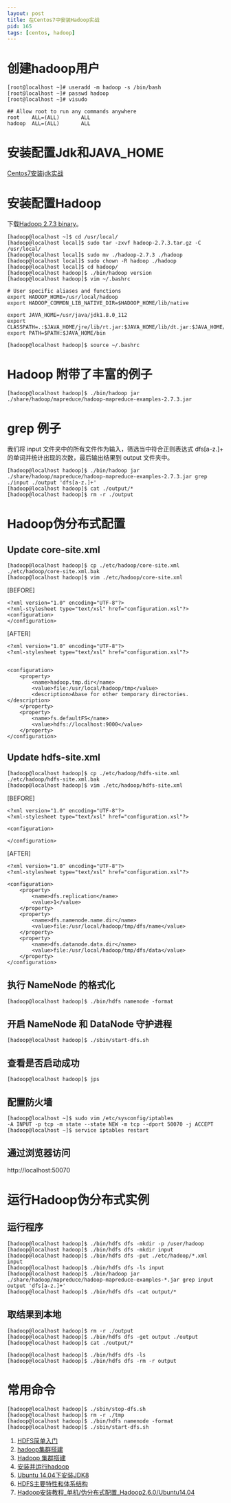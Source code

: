 ```yaml
---
layout: post
title: 在Centos7中安装Hadoop实战
pid: 165
tags: [centos, hadoop]
---
```

# 创建hadoop用户

    [root@localhost ~]# useradd -m hadoop -s /bin/bash
    [root@localhost ~]# passwd hadoop
    [root@localhost ~]# visudo

    ## Allow root to run any commands anywhere
    root    ALL=(ALL)       ALL
    hadoop  ALL=(ALL)       ALL


# 安装配置Jdk和JAVA_HOME

[Centos7安装jdk实战](http://www.baoguoding.com/2016/12/164-centos7-jdk.html)

# 安装配置Hadoop

下载[Hadoop 2.7.3 binary](http://www.apache.org/dyn/closer.cgi/hadoop/common/hadoop-2.7.3/hadoop-2.7.3.tar.gz)。

    [hadoop@localhost ~]$ cd /usr/local/
    [hadoop@localhost local]$ sudo tar -zxvf hadoop-2.7.3.tar.gz -C /usr/local/
    [hadoop@localhost local]$ sudo mv ./hadoop-2.7.3 ./hadoop
    [hadoop@localhost local]$ sudo chown -R hadoop ./hadoop
    [hadoop@localhost local]$ cd hadoop/
    [hadoop@localhost hadoop]$ ./bin/hadoop version
    [hadoop@localhost hadoop]$ vim ~/.bashrc

    # User specific aliases and functions
    export HADOOP_HOME=/usr/local/hadoop
    export HADOOP_COMMON_LIB_NATIVE_DIR=$HADOOP_HOME/lib/native

    export JAVA_HOME=/usr/java/jdk1.8.0_112
    export CLASSPATH=.:$JAVA_HOME/jre/lib/rt.jar:$JAVA_HOME/lib/dt.jar:$JAVA_HOME/lib/tools.jar
    export PATH=$PATH:$JAVA_HOME/bin

    [hadoop@localhost hadoop]$ source ~/.bashrc

# Hadoop 附带了丰富的例子

    [hadoop@localhost hadoop]$ ./bin/hadoop jar ./share/hadoop/mapreduce/hadoop-mapreduce-examples-2.7.3.jar

# grep 例子

我们将 input 文件夹中的所有文件作为输入，筛选当中符合正则表达式 dfs[a-z.]+ 的单词并统计出现的次数，最后输出结果到 output 文件夹中。

    [hadoop@localhost hadoop]$ ./bin/hadoop jar ./share/hadoop/mapreduce/hadoop-mapreduce-examples-2.7.3.jar grep ./input ./output 'dfs[a-z.]+'
    [hadoop@localhost hadoop]$ cat ./output/*
    [hadoop@localhost hadoop]$ rm -r ./output


# Hadoop伪分布式配置

## Update core-site.xml

    [hadoop@localhost hadoop]$ cp ./etc/hadoop/core-site.xml ./etc/hadoop/core-site.xml.bak
    [hadoop@localhost hadoop]$ vim ./etc/hadoop/core-site.xml

[BEFORE]

    <?xml version="1.0" encoding="UTF-8"?>
    <?xml-stylesheet type="text/xsl" href="configuration.xsl"?>
    <configuration>
    </configuration>


[AFTER]

    <?xml version="1.0" encoding="UTF-8"?>
    <?xml-stylesheet type="text/xsl" href="configuration.xsl"?>


    <configuration>
        <property>
            <name>hadoop.tmp.dir</name>
            <value>file:/usr/local/hadoop/tmp</value>
            <description>Abase for other temporary directories.</description>
        </property>
        <property>
            <name>fs.defaultFS</name>
            <value>hdfs://localhost:9000</value>
        </property>
    </configuration>

## Update hdfs-site.xml

    [hadoop@localhost hadoop]$ cp ./etc/hadoop/hdfs-site.xml ./etc/hadoop/hdfs-site.xml.bak
    [hadoop@localhost hadoop]$ vim ./etc/hadoop/hdfs-site.xml

[BEFORE]

    <?xml version="1.0" encoding="UTF-8"?>
    <?xml-stylesheet type="text/xsl" href="configuration.xsl"?>

    <configuration>

    </configuration>

[AFTER]

    <?xml version="1.0" encoding="UTF-8"?>
    <?xml-stylesheet type="text/xsl" href="configuration.xsl"?>

    <configuration>
        <property>
            <name>dfs.replication</name>
            <value>1</value>
        </property>
        <property>
            <name>dfs.namenode.name.dir</name>
            <value>file:/usr/local/hadoop/tmp/dfs/name</value>
        </property>
        <property>
            <name>dfs.datanode.data.dir</name>
            <value>file:/usr/local/hadoop/tmp/dfs/data</value>
        </property>
    </configuration>


## 执行 NameNode 的格式化

    [hadoop@localhost hadoop]$ ./bin/hdfs namenode -format

## 开启 NameNode 和 DataNode 守护进程

    [hadoop@localhost hadoop]$ ./sbin/start-dfs.sh


## 查看是否启动成功

    [hadoop@localhost hadoop]$ jps


## 配置防火墙

    [hadoop@localhost ~]$ sudo vim /etc/sysconfig/iptables
    -A INPUT -p tcp -m state --state NEW -m tcp --dport 50070 -j ACCEPT
    [hadoop@localhost ~]$ service iptables restart

## 通过浏览器访问
http://localhost:50070


# 运行Hadoop伪分布式实例

## 运行程序
    [hadoop@localhost hadoop]$ ./bin/hdfs dfs -mkdir -p /user/hadoop
    [hadoop@localhost hadoop]$ ./bin/hdfs dfs -mkdir input
    [hadoop@localhost hadoop]$ ./bin/hdfs dfs -put ./etc/hadoop/*.xml input
    [hadoop@localhost hadoop]$ ./bin/hdfs dfs -ls input
    [hadoop@localhost hadoop]$ ./bin/hadoop jar ./share/hadoop/mapreduce/hadoop-mapreduce-examples-*.jar grep input output 'dfs[a-z.]+'
    [hadoop@localhost hadoop]$ ./bin/hdfs dfs -cat output/*

## 取结果到本地
    [hadoop@localhost hadoop]$ rm -r ./output
    [hadoop@localhost hadoop]$ ./bin/hdfs dfs -get output ./output
    [hadoop@localhost hadoop]$ cat ./output/*

    [hadoop@localhost hadoop]$ ./bin/hdfs dfs -ls
    [hadoop@localhost hadoop]$ ./bin/hdfs dfs -rm -r output



# 常用命令
    [hadoop@localhost hadoop]$ ./sbin/stop-dfs.sh
    [hadoop@localhost hadoop]$ rm -r ./tmp
    [hadoop@localhost hadoop]$ ./bin/hdfs namenode -format
    [hadoop@localhost hadoop]$ ./sbin/start-dfs.sh 




1. [HDFS简单入门](http://www.cnblogs.com/archimedes/p/hadoop-simple.html)
2. [hadoop集群搭建](http://blog.chinaunix.net/uid-23916356-id-3254578.html)
3. [Hadoop 集群搭建](http://www.tuicool.com/articles/uAnyEfj)
4. [安装并运行hadoop](http://www.cnblogs.com/archimedes/p/run-hadoop.html)
5. [Ubuntu 14.04下安装JDK8](http://www.cnblogs.com/archimedes/p/ubuntu-jdk8.html)
6. [HDFS主要特性和体系结构](http://www.cnblogs.com/wuyudong/p/4404242.html)
7. [Hadoop安装教程_单机/伪分布式配置_Hadoop2.6.0/Ubuntu14.04](http://dblab.xmu.edu.cn/blog/install-hadoop/)
